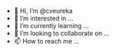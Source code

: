 - 👋 Hi, I’m @cveureka
- 👀 I’m interested in ...
- 🌱 I’m currently learning ...
- 💞️ I’m looking to collaborate on ...
- 📫 How to reach me ...

<!---
cveureka/cveureka is a ✨ special ✨ repository because its `README.md` (this file) appears on your GitHub profile.
You can click the Preview link to take a look at your changes.
--->

